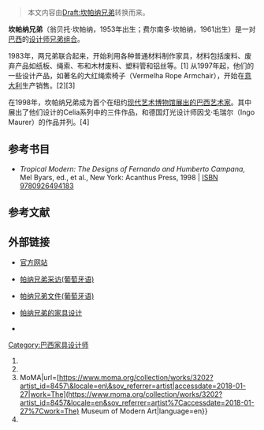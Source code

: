 > 本文内容由[Draft:坎帕纳兄弟](https://zh.wikipedia.org/wiki/Draft:坎帕纳兄弟)转换而来。


**坎帕纳兄弟**（翁贝托·坎帕纳，1953年出生；费尔南多·坎帕纳，1961出生）是一对[巴西](../Page/巴西.md "wikilink")的[设计师兄弟组合](https://zh.wikipedia.org/wiki/設計師 "wikilink")。

1983年，两兄弟联合起来，开始利用各种普通材料制作家具，材料包括废料、废弃产品如纸板、绳索、布和木材废料、塑料管和铝丝等。\[1\] 从1997年起，他们的一些设计产品，如著名的大红绳索椅子（Vermelha Rope Armchair），开始在[意大利](../Page/意大利.md "wikilink")生产销售。\[2\]\[3\]

在1998年，坎帕纳兄弟成为首个在纽约[现代艺术博物馆展出的巴西艺术家](../Page/現代藝術博物館.md "wikilink")。其中展出了他们设计的Celia系列中的三件作品，和德国灯光设计师因戈·毛瑞尔（Ingo Maurer）的作品并列。\[4\]

## 参考书目

  - *Tropical Modern: The Designs of Fernando and Humberto Campana*, Mel Byars, ed., et al., New York: Acanthus Press, 1998 | [ISBN](https://zh.wikipedia.org/wiki/:en:International_Standard_Book_Number "wikilink") [9780926494183](https://zh.wikipedia.org/wiki/:en:Special:BookSources/9780926494183 "wikilink")

## 参考文献

## 外部链接

  - [官方网站](http://www.campanas.com.br/)

  - [帕纳兄弟采访(葡萄牙语)](https://web.archive.org/web/20060903160853/http://threelayercake.com/content/view/287/45/1/1/)

  - [帕纳兄弟文件(葡萄牙语)](http://www.art-bonobo.com/artes/irmaoscampana/welcome.html)

  - [帕纳兄弟的家具设计](http://fernando-humberto-campana.blogspot.com/)

  -
[Category:巴西家具设计师](https://zh.wikipedia.org/wiki/Category:巴西家具设计师 "wikilink")

1.
2.
3.   MoMA|url=[https://www.moma.org/collection/works/3202?artist_id=8457\&locale=en\&sov_referrer=artist|accessdate=2018-01-27|work=The](https://www.moma.org/collection/works/3202?artist_id=8457&locale=en&sov_referrer=artist%7Caccessdate=2018-01-27%7Cwork=The) Museum of Modern Art|language=en}}
4.